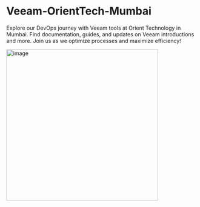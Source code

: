 # Veeam-OrientTech-Mumbai
Explore our DevOps journey with Veeam tools at Orient Technology in Mumbai. Find documentation, guides, and updates on Veeam introductions and more. Join us as we optimize processes and maximize efficiency!

<img src="https://github.com/Parasharam-DevOps/Veeam-OrientTech-Mumbai/assets/132131379/1fe1d9e9-fae6-4379-ade9-80da0fca0b41" alt="image" width="400" height="400">
